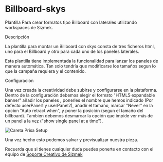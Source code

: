 # Billboard-skys

Plantilla Para crear formatos tipo Billboard con laterales utilizando workspaces de Sizmek.

Descripción

La plantilla para montar un Billboard con skys consta de tres ficheros html, uno para el Billboard y otro para cada uno de los paneles laterales.

Esta plantilla tiene implementada la funcionalidad para lanzar los paneles de manera automática. Tan solo tendría que modificarse los tamaños segun lo que la campaña requiera y el contenido.

Configuración

Una vez creada la creatividad debe subirse y configurarse en la plataforma. Dentro de la configuración debemos elegir el formato "HTML5 expandable banner" añadir los paneles , ponerles el nombre que hemos indicado (Por defecto userPanel1 y userPanel2), añadir el tamaño, marcar "Never" en la opcion "Auto retract when", y poner la posición (segun el tamaño del billboard). Tambien debemos desmarcar la opción que impide ver más de un panel a la vez ("show single panel at a time").

![Careta Prisa Setup](https://cloud.githubusercontent.com/assets/15161388/10549741/313276aa-7443-11e5-8c04-3b7df87db5a6.png)

Una vez hecho esto podemos salvar y previsualizar nuestra pieza.

Recuerda que si tienes cualquier duda puedes ponerte en contacto con el equipo de <a href="mailto:creativesupport-spain@sizmek.com">Soporte Creativo de Sizmek</a>

